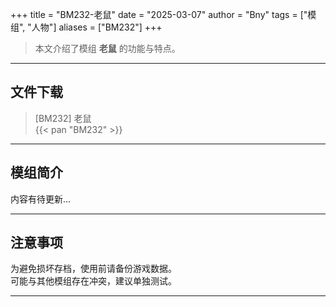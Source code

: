 +++
title = "BM232-老鼠"
date = "2025-03-07"
author = "Bny"
tags = ["模组", "人物"]
aliases = ["BM232"]
+++

> 本文介绍了模组 **老鼠** 的功能与特点。

---

## 文件下载

> [BM232] 老鼠  
{{< pan "BM232" >}}  

---

## 模组简介

>  
内容有待更新...  

---

## 注意事项

>  
为避免损坏存档，使用前请备份游戏数据。  
可能与其他模组存在冲突，建议单独测试。  

---

